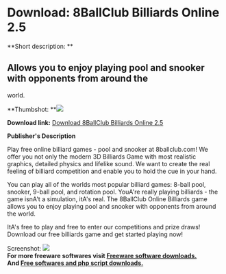 # Download: 8BallClub Billiards Online 2.5

**Short description: **

## Allows you to enjoy playing pool and snooker with opponents from around the
world.

  
**Thumbshot: **![](http://www.freewarefiles.com/screenshot/8ballclub_md.jpg)   
  
**Download link:** [Download 8BallClub Billiards Online 2.5](http://freesoftwares.boysofts.com/8BallClub-Billiards-Online_program_48844.html)  
  

**Publisher's Description**  
  

Play free online billiard games - pool and snooker at 8ballclub.com! We offer
you not only the modern 3D Billiards Game with most realistic graphics,
detailed physics and lifelike sound. We want to create the real feeling of
billiard competition and enable you to hold the cue in your hand.

You can play all of the worlds most popular billiard games: 8-ball pool,
snooker, 9-ball pool, and rotation pool. YouA're really playing billiards -
the game isnA't a simulation, itA's real. The 8BallClub Online Billiards game
allows you to enjoy playing pool and snooker with opponents from around the
world.

ItA's free to play and free to enter our competitions and prize draws!
Download our free billiards game and get started playing now!

  
  
Screenshot: ![](http://www.freewarefiles.com/screenshot/8ballclub.jpg)  
**For more freeware softwares visit [Freeware software downloads.](http://freesoftwares.boysofts.com/)**   
**And [Free softwares and php script downloads.](http://www.boysofts.com/)**


